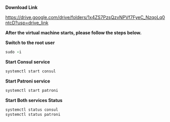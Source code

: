 **Download Link**  <br />

https://drive.google.com/drive/folders/1x4ZS7PzsQzvNPVf7FyeC_NzqoLq0ntcD?usp=drive_link

**After the virtual machine starts, please follow the steps below.**

**Switch to the root user**
```ruby
sudo -i
```
**Start Consul service**

```ruby
systemctl start consul
```

**Start Patroni service**

```ruby
systemctl start patroni
```
**Start Both services Status**
```ruby
systemctl status consul
systemctl status patroni
```
